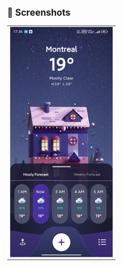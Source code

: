 
## 📱 Screenshots
<table style="width:100%">
  <tr>
    <td><img src="screen.jpg" width=240/></td> 
  </tr>
